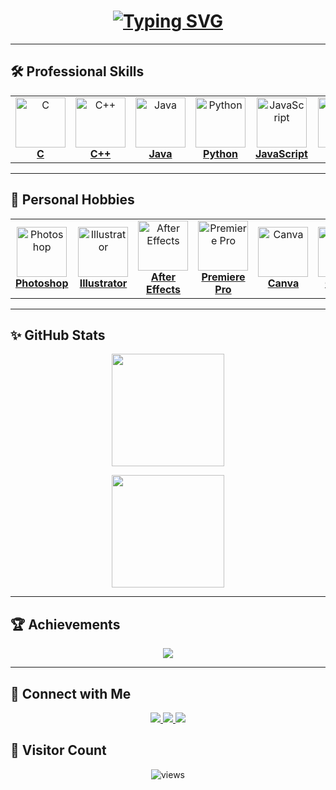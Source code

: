 <!-- README: Lavya Damania -->

<h1 align="center">
  <a href="https://git.io/typing-svg" style="text-decoration:none;">
    <ins>
      <img
        src="https://readme-typing-svg.demolab.com?size=32&duration=4000&color=00F7FF&center=true&vCenter=true&width=750&font=Montserrat&weight=700&lines=HI+%F0%9F%91%8B%2C+I'M+LAVYA+DAMANIA;Aspiring+Software+Developer;Problem+Solver;Tech+Enthusiast"
        alt="Typing SVG"
      />
    </ins>
  </a>
</h1>

---

## 🛠 Professional Skills
<table align="center">
  <tr>
    <td align="center" width="100"><a href="https://www.cprogramming.com/" target="_blank"><img src="https://img.icons8.com/color/96/c-programming.png" width="80" height="80" alt="C"/><br><b>C</b></a></td>
    <td align="center" width="100"><a href="https://isocpp.org/" target="_blank"><img src="https://img.icons8.com/color/96/c-plus-plus-logo.png" width="80" height="80" alt="C++"/><br><b>C++</b></a></td>
    <td align="center" width="100"><a href="https://www.java.com/" target="_blank"><img src="https://img.icons8.com/color/96/java-coffee-cup-logo.png" width="80" height="80" alt="Java"/><br><b>Java</b></a></td>
    <td align="center" width="100"><a href="https://www.python.org/" target="_blank"><img src="https://img.icons8.com/color/96/python.png" width="80" height="80" alt="Python"/><br><b>Python</b></a></td>
    <td align="center" width="100"><a href="https://developer.mozilla.org/en-US/docs/Web/JavaScript" target="_blank"><img src="https://img.icons8.com/color/96/javascript.png" width="80" height="80" alt="JavaScript"/><br><b>JavaScript</b></a></td>
    <td align="center" width="100"><a href="https://developer.mozilla.org/en-US/docs/Web/HTML" target="_blank"><img src="https://img.icons8.com/color/96/html-5.png" width="80" height="80" alt="HTML"/><br><b>HTML</b></a></td>
    <td align="center" width="100"><a href="https://developer.mozilla.org/en-US/docs/Web/CSS" target="_blank"><img src="https://img.icons8.com/color/96/css3.png" width="80" height="80" alt="CSS"/><br><b>CSS</b></a></td>
    <td align="center" width="100"><a href="https://www.mysql.com/" target="_blank"><img src="https://img.icons8.com/color/96/mysql-logo.png" width="80" height="80" alt="MySQL"/><br><b>MySQL</b></a></td>
    <td align="center" width="100"><a href="https://git-scm.com/" target="_blank"><img src="https://img.icons8.com/color/96/git.png" width="80" height="80" alt="Git"/><br><b>Git</b></a></td>
    <td align="center" width="100"><a href="https://github.com/" target="_blank"><img src="https://img.icons8.com/ios-glyphs/96/github.png" width="80" height="80" alt="GitHub"/><br><b>GitHub</b></a></td>
    <td align="center" width="100"><a href="https://code.visualstudio.com/" target="_blank"><img src="https://img.icons8.com/color/96/visual-studio-code-2019.png" width="80" height="80" alt="VS Code"/><br><b>VS Code</b></a></td>
  </tr>
</table>

---

## 🎨 Personal Hobbies
<table align="center">
  <tr>
    <td align="center" width="130"><a href="https://www.adobe.com/products/photoshop.html" target="_blank"><img src="https://img.icons8.com/color/96/adobe-photoshop.png" width="80" height="80" alt="Photoshop"/><br><b>Photoshop</b></a></td>
    <td align="center" width="130"><a href="https://www.adobe.com/products/illustrator.html" target="_blank"><img src="https://img.icons8.com/color/96/adobe-illustrator.png" width="80" height="80" alt="Illustrator"/><br><b>Illustrator</b></a></td>
    <td align="center" width="130"><a href="https://www.adobe.com/products/aftereffects.html" target="_blank"><img src="https://img.icons8.com/color/96/adobe-after-effects.png" width="80" height="80" alt="After Effects"/><br><b>After Effects</b></a></td>
    <td align="center" width="130"><a href="https://www.adobe.com/products/premiere.html" target="_blank"><img src="https://img.icons8.com/color/96/adobe-premiere-pro.png" width="80" height="80" alt="Premiere Pro"/><br><b>Premiere Pro</b></a></td>
    <td align="center" width="130"><a href="https://www.canva.com/" target="_blank"><img src="https://cdn.jsdelivr.net/gh/devicons/devicon/icons/canva/canva-original.svg" width="80" height="80" alt="Canva"/><br><b>Canva</b></a></td>
    <td align="center" width="130"><a href="https://www.capcut.com/" target="_blank"><img src="https://www.pngall.com/wp-content/uploads/13/Capcut-Logo-PNG-Image.png" width="80" height="80" alt="CapCut"/><br><b>CapCut</b></a></td>
  </tr>
</table>

---

## ✨ GitHub Stats
<p align="center">
  <img src="https://github-readme-stats.vercel.app/api?username=lavyadamania&show_icons=true&theme=react&hide_border=true&bg_color=0D1117&title_color=00F7FF&icon_color=00F7FF" height="180em" />
</p>
<p align="center">
  <img src="https://github-readme-streak-stats.herokuapp.com/?user=lavyadamania&theme=react&hide_border=true&background=0D1117&ring=00F7FF&fire=00F7FF" height="180em" />
</p>

---

## 🏆 Achievements
<p align="center">
  <img src="https://trophygh.kolioaris.xyz/?username=lavyadamania&theme=algolia&row=2&column=3&margin-w=15&margin-h=15" />
</p>

---

## 🔗 Connect with Me
<p align="center">
  <a href="https://www.linkedin.com/in/lavya-damania-6778472a7/" target="_blank">
    <img src="https://img.shields.io/badge/LinkedIn-0A66C2?style=for-the-badge&logo=linkedin&logoColor=white" />
  </a>
  <a href="https://www.instagram.com/lavya_damania_/" target="_blank">
    <img src="https://img.shields.io/badge/Instagram-E4405F?style=for-the-badge&logo=instagram&logoColor=white" />
  </a>
  <a href="mailto:lavyadamania@gmail.com" target="_blank">
    <img src="https://img.shields.io/badge/Email-D14836?style=for-the-badge&logo=gmail&logoColor=white" />
  </a>
</p>

## 👀 Visitor Count
<p align="center">
  <img src="https://komarev.com/ghpvc/?username=lavyadamania&label=Profile%20Views&color=00F7FF&style=for-the-badge" alt="views"/>
</p>
